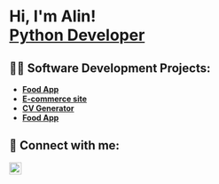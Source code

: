 <h1>Hi, I'm Alin! <br/><a href="https://github.com/AlinGoia">Python Developer</a></h1>

<h2>👨‍💻 Software Development Projects:</h2>

- <b>[Food App](https://github.com/AlinGoia/FoodApp)</b>
- <b>[E-commerce site](https://github.com/AlinGoia/E-commerce)</b>
- <b>[CV Generator](https://github.com/AlinGoia/CV-Generator)</b>
- <b>[Food App](https://github.com/AlinGoia/FoodApp)</b>
  
  
<h2> 🤳 Connect with me:</h2>

[<img align="left" alt="JoshMadakor | LinkedIn" width="22px" src="https://cdn.jsdelivr.net/npm/simple-icons@v3/icons/linkedin.svg" />][linkedin]

[linkedin]: https://linkedin.com/in/joshmadakor

<!--
**joshmadakor1/joshmadakor1** is a ✨ _special_ ✨ repository because its `README.md` (this file) appears on your GitHub profile.

Here are some ideas to get you started:

- 🔭 I’m currently working on ...
- 🌱 I’m currently learning ...
- 👯 I’m looking to collaborate on ...
- 🤔 I’m looking for help with ...
- 💬 Ask me about ...
- 📫 How to reach me: ...
- 😄 Pronouns: ...
- ⚡ Fun fact: ...
-->
